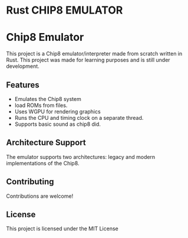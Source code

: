 # Rust CHIP8 EMULATOR
# Chip8 Emulator

This project is a Chip8 emulator/interpreter made from scratch written in Rust. This project was made for learning purposes and is still under development.


## Features

- Emulates the Chip8 system
- load ROMs from files.
- Uses WGPU for rendering graphics
- Runs the CPU and timing clock on a separate thread.
- Supports basic sound as chip8 did.

## Architecture Support

The emulator supports two architectures: legacy and modern implementations of the Chip8.

## Contributing

Contributions are welcome! 

## License

This project is licensed under the MIT License